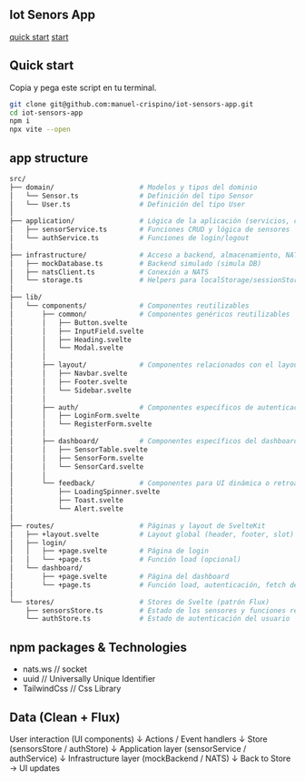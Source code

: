## Iot Senors App 

<a href='#quick-start'> quick start</a>
<a href='#app-structure'> start</a>


## Quick start 

Copia y pega este script en tu terminal.

```bash
git clone git@github.com:manuel-crispino/iot-sensors-app.git
cd iot-sensors-app
npm i
npx vite --open

```


## app structure 
```bash
src/
├── domain/                     # Modelos y tipos del dominio
│   └── Sensor.ts               # Definición del tipo Sensor
│   └── User.ts                 # Definición del tipo User
│
├── application/                # Lógica de la aplicación (servicios, casos de uso)
│   ├── sensorService.ts        # Funciones CRUD y lógica de sensores
│   └── authService.ts          # Funciones de login/logout
│
├── infrastructure/             # Acceso a backend, almacenamiento, NATS
│   ├── mockDatabase.ts         # Backend simulado (simula DB)
│   ├── natsClient.ts           # Conexión a NATS
│   └── storage.ts              # Helpers para localStorage/sessionStorage
│
├── lib/
│   └── components/             # Componentes reutilizables
│       ├── common/             # Componentes genéricos reutilizables
│       │   ├── Button.svelte
│       │   ├── InputField.svelte
│       │   ├── Heading.svelte
│       │   └── Modal.svelte
│       │
│       ├── layout/             # Componentes relacionados con el layout global
│       │   ├── Navbar.svelte
│       │   ├── Footer.svelte
│       │   └── Sidebar.svelte
│       │
│       ├── auth/               # Componentes específicos de autenticación
│       │   ├── LoginForm.svelte
│       │   └── RegisterForm.svelte
│       │
│       ├── dashboard/          # Componentes específicos del dashboard
│       │   ├── SensorTable.svelte
│       │   ├── SensorForm.svelte
│       │   └── SensorCard.svelte
│       │
│       └── feedback/           # Componentes para UI dinámica o retroalimentación
│           ├── LoadingSpinner.svelte
│           ├── Toast.svelte
│           └── Alert.svelte
│
├── routes/                     # Páginas y layout de SvelteKit
│   ├── +layout.svelte          # Layout global (header, footer, slot)
│   ├── login/
│   │   ├── +page.svelte        # Página de login
│   │   └── +page.ts            # Función load (opcional)
│   └── dashboard/
│       ├── +page.svelte        # Página del dashboard
│       └── +page.ts            # Función load, autenticación, fetch de sensores
│
└── stores/                     # Stores de Svelte (patrón Flux)
    ├── sensorsStore.ts         # Estado de los sensores y funciones reactivas
    └── authStore.ts            # Estado de autenticación del usuario

```
## npm packages & Technologies 

- nats.ws   // socket
- uuid      // Universally Unique Identifier
- TailwindCss // Css Library

## Data (Clean + Flux)

User interaction (UI components)
       ↓
       Actions / Event handlers
       ↓
    Store (sensorsStore / authStore)
       ↓
  Application layer (sensorService / authService)
       ↓
 Infrastructure layer (mockBackend / NATS)
       ↓
       Back to Store → UI updates
